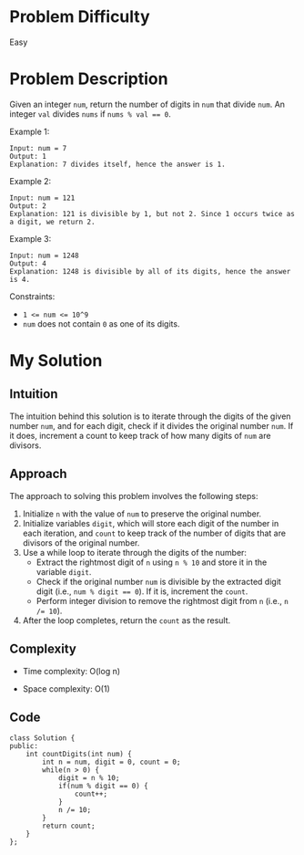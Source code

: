 # Problem Difficulty
Easy

# Problem Description
Given an integer `num`, return the number of digits in `num` that divide `num`.
An integer `val` divides `nums` if `nums % val == 0`.

Example 1:
```
Input: num = 7
Output: 1
Explanation: 7 divides itself, hence the answer is 1.
```
Example 2:
```
Input: num = 121
Output: 2
Explanation: 121 is divisible by 1, but not 2. Since 1 occurs twice as a digit, we return 2.
```
Example 3:
```
Input: num = 1248
Output: 4
Explanation: 1248 is divisible by all of its digits, hence the answer is 4.
```

Constraints:
- `1 <= num <= 10^9`
- `num` does not contain `0` as one of its digits.

# My Solution
## Intuition
<!-- Describe your first thoughts on how to solve this problem. -->
The intuition behind this solution is to iterate through the digits of the given number `num`, and for each digit, check if it divides the original number `num`. If it does, increment a count to keep track of how many digits of `num` are divisors.

## Approach
<!-- Describe your approach to solving the problem. -->
The approach to solving this problem involves the following steps:

1. Initialize `n` with the value of `num` to preserve the original number.
2. Initialize variables `digit`, which will store each digit of the number in each iteration, and `count` to keep track of the number of digits that are divisors of the original number.
3. Use a while loop to iterate through the digits of the number:
    - Extract the rightmost digit of `n` using `n % 10` and store it in the variable `digit`.
    - Check if the original number `num` is divisible by the extracted digit digit (i.e., `num % digit == 0`). If it is, increment the `count`.
    - Perform integer division to remove the rightmost digit from `n` (i.e., `n /= 10`).
4. After the loop completes, return the `count` as the result.

## Complexity
- Time complexity: O(log n)
<!-- Add your time complexity here, e.g. $$O(n)$$ -->

- Space complexity: O(1)
<!-- Add your space complexity here, e.g. $$O(n)$$ -->

## Code
```
class Solution {
public:
    int countDigits(int num) {
        int n = num, digit = 0, count = 0;
        while(n > 0) {
            digit = n % 10;
            if(num % digit == 0) {
                count++;
            }
            n /= 10;
        }
        return count;
    }
};
```
